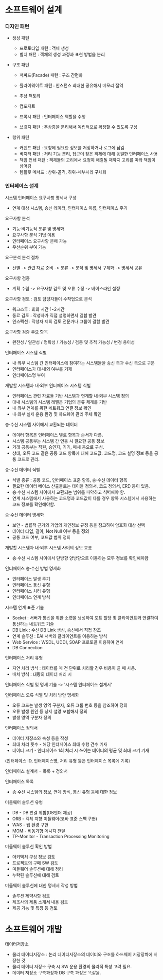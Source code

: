 # 소프트웨어 설계

### 디자인 패턴

- 생성 패턴
  - 프로토타입 패턴 : 객체 생성
  - 빌더 패턴 : 객체의 생성 과정과 표현 방법을 분리
- 구조 패턴

  - 퍼싸드(Facade) 패턴 : 구조 간편화
  - 플라이웨이트 패턴 : 인스턴스 최대한 공유해서 메모리 절약
  - 추상 팩토리
  - 컴포지트
  - 프록시 패턴 : 인터페이스 역할을 수행

  - 브릿지 패턴 : 추상층을 분리해서 독립적으로 확장할 수 있도록 구성

- 행위 패턴
  - 커맨드 패턴 : 요청에 필요한 정보를 저장하거나 로그에 남김.
  - 비지터 패턴 : 처리 기능 분리, 접근이 잦은 객체에 대해 동일한 인터페이스 사용
  - 책임 연쇄 패턴 : 객체들의 고리에서 요청이 해결될 때까지 고리를 따라 책임이 넘어감
  - 템플릿 메서드 : 상위-골격, 하위-세부처리 구체화

### 인터페이스 설계

시스템 인터페이스 요구사항 명세서 구성

- 연계 대상 시스템, 송신 데이터, 인터페이스 이름, 인터페이스 주기

요구사항 분석

- 기능·비기능적 분류 및 명세화
- 요구사항 분석 기법 이용
- 인터페이스 요구사항 분해 가능
- 우선순위 부여 가능

요구분석 분석 절차

- 선별 -> 관련 자료 준비 -> 분류 -> 분석 및 명세서 구체화 -> 명세서 공유

요구사항 검증

- 계획 수림 -> 요구사항 검토 및 오류 수정 -> 베이스라인 설정

요구사항 검토
: 검토 담당자들이 수작업으로 분석

- 워크스루 : 회의 시간 1~2시간
- 동료 검토 : 작성자가 직접 설명하면서 결함 발견
- 인스펙션 : 작성자 제외 검토 전문가나 그룹이 결함 발견

요구사항 검증 주요 항목

- 완전성 / 일관성 / 명확성 / 기능성 / 검증 및 추적 가능성 / 변경 용이성

인터페이스 시스템 식별

- 내·외부 시스템 간 인터페이스에 참여하는 시스템들을 송신 측과 수신 측으로 구분
- 인터페이스가 대·내외 여부를 기재
- 인터페이스명 부여

개발할 시스템과 내·외부 인터페이스 시스템 식별

- 인터페이스 관련 자료들 기반 시스템과 연계할 내·외부 시스템 정의
- 대내 시스템의 시스템 레벨은 기업의 분류 체계를 기반
- 내·외부 연계를 위한 네트워크 연결 정보 확인
- 내·외부 실제 운용 환경 및 하드웨어 관리 주체 확인

송·수신 시스템 사이에서 교환되는 데이터

- 데이터 항목은 인터페이스 별로 항목과 순서가 다름.
- 시스템 공통부는 시스템 간 연동 시 필요한 공통 정보.
- 거래 공통부는 직원, 승인자, 기기, 매체 등으로 구성.
- 상태, 오류 코드 같은 공통 코드 항목에 대해 코드값, 코드명, 코드 설명 정보 등을 공통 코드로 관리.

송·수신 데이터 식별

- 식별 종류 : 공통 코드, 인터페이스 표준 항목, 송·수신 데이터 항목
- 필요한 데이터 베이스 산출물로는 테이블 정의서, 코드 정의서, ERD 등이 있음.
- 송·수신 시스템 사이에서 교환되는 범위를 파악하고 식벽해야 함.
- 연계 시스템에서 사용하는 코드명과 코드값이 다를 경우 양쪽 시스템에서 사용하는 코드 정보를 확인해야함.

송·수신 데이터 명세화

- 보안 - 법률적 근거와 기업의 개인정보 규정 등을 참고하여 암호화 대상 선택
- 데이터 타입, 길이, Not Null 여부 등을 정의
- 공통 코드 여부, 코드값 범위 정의

개발할 시스템과 내·외부 시스템 사이의 정보 흐름

- 송·수신 시스템 사이에서 단방향 양방향으로 이동하는 모두 정보를 확인해야함

인터페이스 송·수신 방법 명세화

- 인터페이스 발생 주기
- 인터페이스 통신 유형
- 인터페이스 처리 유형
- 인터페이스 연계 방식

시스템 연계 표준 기술

- Socket : 서버가 통신을 위한 소켓을 생성하여 포트 할당 및 클라이언트와 연결하여 통신하는 네트워크 기술
- DB Link : 수신 DB Link 생성, 송신에서 직접 참조
- 연계 솔루션 : EAI 서버와 클라이언트를 이용하는 방식
- Web Service : WSDL, UDDI, SOAP 프로토콜 이용하여 연계
- DB Connection

인터페이스 처리 유형

- 지연 처리 방식 : 데이터를 매 건 단위로 처리할 경우 비용이 클 때 사용.
- 배치 방식 : 대량의 데이터 처리 시

인터페이스 식별 및 명세 기술 -> '시스템 인터페이스 설계서'

인터페이스 오류 식별 및 처리 방안 명세화

- 오류 코드는 발생 영역 구분자, 오류 그룹 번호 등을 참조하여 정의
- 오류 발생 원인 등 상세 설명 포함해서 정의
- 발생 영역 구분자 정의

인터페이스 정의서

- 데이터 저장소와 속성 등을 작성
- 최대 처리 횟수 - 해당 인터페이스 최대 수행 건수 기재
- 데이터 크기 - 인터페이스 1회 처리 시 쓰이는 데이터의 평균 및 최대 크기 기재

(인터페이스 ID, 인터페이스명, 처리 유형 등은 인터페이스 목록에 기록)

인터페이스 설계서 = 목록 + 정의서

인터페이스 목록

- 송·수신 시스템의 정보, 연계 방식, 통신 유형 등에 대한 정보

미들웨어 솔루션 유형

- DB - DB 연결 위함(DB벤더 제공)
- ORB - 객체 지향 미들웨어(코바 표준 스펙 구현)
- WAS - 웹 환경 구현
- MOM - 비동기형 메시지 전달
- TP-Monitor - Transaction Processing Monitoring

미들웨어 솔루션 확인 방법

- 아키텍처 구성 정보 검토
- 프로젝트의 구매 SW 검토
- 미들웨어 솔루션에 대해 정리
- 누락된 솔루션에 대해 검토

미들웨어 솔루션에 대한 명세서 작성 방법

- 솔루션 제약사항 검토
- 제조사의 제품 소개서 내용 검토
- 제공 기능 및 특징 등 검토

# 소프트웨어 개발

데이터저장소

- 물리 데이터저장소 : 논리 데이터저장소의 데이터와 구조를 하드웨어 저장장치에 저장한 것
- 물리 데이터 저장소 구축 시 SW 운용 환경의 물리적 특성 고려 필요.
- 데이터 저장소 구축과정과 DB 구축 과정은 똑같음.
